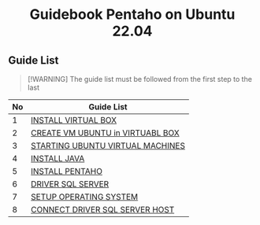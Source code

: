 <h1 align='center'>Guidebook Pentaho on Ubuntu 22.04</h1>

## Guide List

> [!WARNING] The guide list must be followed from the first step to the last

| No  | Guide List                                                                                              |
|---------|-----------------------------------------------------------------------------------------------------|
| 1 | [INSTALL VIRTUAL BOX](https://github.com/geetoor-maven/pentaho/blob/master/1_VIR_BOX.md)    |
| 2 | [CREATE VM UBUNTU in VIRTUABL BOX](https://github.com/geetoor-maven/pentaho/blob/master/2_VM_UBUNTU.md) |
| 3 | [STARTING UBUNTU VIRTUAL MACHINES](https://github.com/geetoor-maven/pentaho/blob/master/3_START_UBUNTU.md) |
| 4 | [INSTALL JAVA](https://github.com/geetoor-maven/pentaho/blob/master/4_INSTALL_JAVA.md) |
| 5 | [INSTALL PENTAHO](https://github.com/geetoor-maven/pentaho/blob/master/5_INSTALL_PENTAHO.md) |
| 6 | [DRIVER SQL SERVER](https://github.com/geetoor-maven/pentaho/blob/master/6_DRIVER_SQL_SERVER.md) |
| 7 | [SETUP OPERATING SYSTEM](https://github.com/geetoor-maven/pentaho/blob/master/7_SETUP_OPERATING_SYSTEM.md) |
| 8 | [CONNECT DRIVER SQL SERVER HOST](https://github.com/geetoor-maven/pentaho/blob/master/8_CONNECT_DRIVER_SQL.md) |


